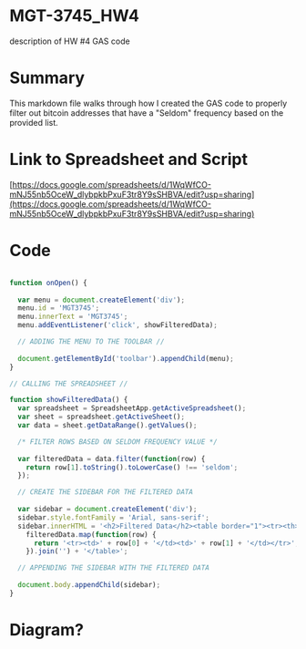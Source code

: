 # MGT-3745_HW4
description of HW #4 GAS code

# Summary

This markdown file walks through how I created the GAS code to properly filter out bitcoin addresses that have a "Seldom" frequency based on the provided list.

# Link to Spreadsheet and Script

[https://docs.google.com/spreadsheets/d/1WqWfCO-mNJ55nb5OceW_dlybpkbPxuF3tr8Y9sSHBVA/edit?usp=sharing](https://docs.google.com/spreadsheets/d/1WqWfCO-mNJ55nb5OceW_dlybpkbPxuF3tr8Y9sSHBVA/edit?usp=sharing)

# Code

```js

function onOpen() {
  
  var menu = document.createElement('div');
  menu.id = 'MGT3745';
  menu.innerText = 'MGT3745';
  menu.addEventListener('click', showFilteredData);

  // ADDING THE MENU TO THE TOOLBAR //
  
  document.getElementById('toolbar').appendChild(menu);
}

// CALLING THE SPREADSHEET //

function showFilteredData() {
  var spreadsheet = SpreadsheetApp.getActiveSpreadsheet();
  var sheet = spreadsheet.getActiveSheet();
  var data = sheet.getDataRange().getValues();

  /* FILTER ROWS BASED ON SELDOM FREQUENCY VALUE */
  
  var filteredData = data.filter(function(row) {
    return row[1].toString().toLowerCase() !== 'seldom';
  });

  // CREATE THE SIDEBAR FOR THE FILTERED DATA
  
  var sidebar = document.createElement('div');
  sidebar.style.fontFamily = 'Arial, sans-serif';
  sidebar.innerHTML = '<h2>Filtered Data</h2><table border="1"><tr><th>Bitcoin Address</th><th>Frequency</th></tr>' +
    filteredData.map(function(row) {
      return '<tr><td>' + row[0] + '</td><td>' + row[1] + '</td></tr>';
    }).join('') + '</table>';

  // APPENDING THE SIDEBAR WITH THE FILTERED DATA
  
  document.body.appendChild(sidebar);
}

```

# Diagram?
